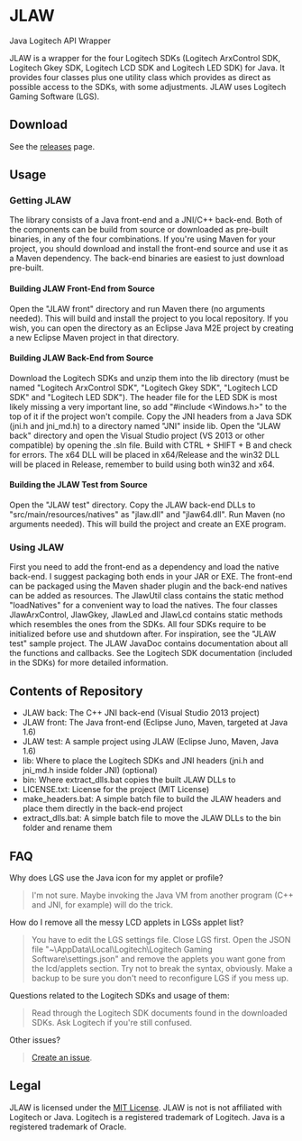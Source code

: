 # JLAW
Java Logitech API Wrapper

JLAW is a wrapper for the four Logitech SDKs (Logitech ArxControl SDK, Logitech Gkey SDK, Logitech LCD SDK and Logitech LED SDK) for Java. It provides four classes plus one utility class which provides as direct as possible access to the SDKs, with some adjustments. JLAW uses Logitech Gaming Software (LGS).

## Download
See the [releases](https://github.com/HON95/JLAW/releases) page.

## Usage
### Getting JLAW
The library consists of a Java front-end and a JNI/C++ back-end. Both of the components can be build from source or downloaded as pre-built binaries, in any of the four combinations. If you're using Maven for your project, you should download and install the front-end source and use it as a Maven dependency. The back-end binaries are easiest to just download pre-built.

#### Building JLAW Front-End from Source
Open the "JLAW front" directory and run Maven there (no arguments needed). This will build and install the project to you local repository. If you wish, you can open the directory as an Eclipse Java M2E project by creating a new Eclipse Maven project in that directory.

#### Building JLAW Back-End from Source
Download the Logitech SDKs and unzip them into the lib directory (must be named "Logitech ArxControl SDK", "Logitech Gkey SDK", "Logitech LCD SDK" and "Logitech LED SDK"). The header file for the LED SDK is most likely missing a very important line, so add "#include <Windows.h>" to the top of it if the project won't compile. Copy the JNI headers from a Java SDK (jni.h and jni_md.h) to a directory named "JNI" inside lib. Open the "JLAW back" directory and open the Visual Studio project (VS 2013 or other compatible) by opening the .sln file. Build with CTRL + SHIFT + B and check for errors. The x64 DLL will be placed in x64/Release and the win32 DLL will be placed in Release, remember to build using both win32 and x64.

#### Building the JLAW Test from Source
Open the "JLAW test" directory. Copy the JLAW back-end DLLs to "src/main/resources/natives" as "jlaw.dll" and "jlaw64.dll". Run Maven (no arguments needed). This will build the project and create an EXE program.

### Using JLAW
First you need to add the front-end as a dependency and load the native back-end. I suggest packaging both ends in your JAR or EXE. The front-end can be packaged using the Maven shader plugin and the back-end natives can be added as resources. The JlawUtil class contains the static method "loadNatives" for a convenient way to load the natives. The four classes JlawArxControl, JlawGkey, JlawLed and JlawLcd contains static methods which resembles the ones from the SDKs. All four SDKs require to be initialized before use and shutdown after. For inspiration, see the "JLAW test" sample project. The JLAW JavaDoc contains documentation about all the functions and callbacks. See the Logitech SDK documentation (included in the SDKs) for more detailed information.

## Contents of Repository
- JLAW back: The C++ JNI back-end (Visual Studio 2013 project)
- JLAW front: The Java front-end (Eclipse Juno, Maven, targeted at Java 1.6)
- JLAW test: A sample project using JLAW (Eclipse Juno, Maven, Java 1.6)
- lib: Where to place the Logitech SDKs and JNI headers (jni.h and jni_md.h inside folder JNI) (optional)
- bin: Where extract_dlls.bat copies the built JLAW DLLs to
- LICENSE.txt: License for the project (MIT License)
- make_headers.bat: A simple batch file to build the JLAW headers and place them directly in the back-end project
- extract_dlls.bat: A simple batch file to move the JLAW DLLs to the bin folder and rename them

## FAQ
Why does LGS use the Java icon for my applet or profile?
> I'm not sure. Maybe invoking the Java VM from another program (C++ and JNI, for example) will do the trick.

How do I remove all the messy LCD applets in LGSs applet list?
> You have to edit the LGS settings file. Close LGS first. Open the JSON file "~\AppData\Local\Logitech\Logitech Gaming Software\settings.json" and remove the applets you want gone from the lcd/applets section. Try not to break the syntax, obviously. Make a backup to be sure you don't need to reconfigure LGS if you mess up.

Questions related to the Logitech SDKs and usage of them:
> Read through the Logitech SDK documents found in the downloaded SDKs. Ask Logitech if you're still confused.

Other issues?
> [Create an issue](https://github.com/HON95/JLAW/issues/new).

## Legal
JLAW is licensed under the [MIT License](http://choosealicense.com/licenses/mit/).
JLAW is not is not affiliated with Logitech or Java.
Logitech is a registered trademark of Logitech.
Java is a registered trademark of Oracle.
